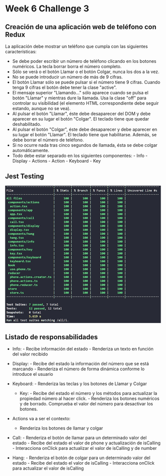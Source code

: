 # Week 6 Challenge 3

## Creación de una aplicación web de teléfono con Redux

La aplicación debe mostrar un teléfono que cumpla con las siguientes características:

- Se debe poder escribir un número de teléfono clicando en los botones numéricos. La tecla borrar borra el número completo.
- Sólo se verá o el botón Llamar o el botón Colgar, nunca los dos a la vez.
- No se puede introducir un número de más de 9 cifras.
- El botón Llamar sólo se puede pulsar si el número tiene 9 cifras. Cuando tenga 9 cifras el botón debe tener la clase "active".
- El mensaje superior "Llamando..." sólo aparece cuando se pulsa el botón "Llamar" y mientras dure la llamada. Usa la clase "off" para controlar su visibilidad (el elemento HTML correspondiente debe seguir estando, aunque no se vea).
- Al pulsar el botón "Llamar", éste debe desaparecer del DOM y debe aparecer en su lugar el botón "Colgar". El teclado tiene que quedar deshabilitado.
- Al pulsar el botón "Colgar", éste debe desaparecer y debe aparecer en su lugar el botón "Llamar". El teclado tiene que habilitarse. Además, se debe borrar el número de teléfono.
- Si no ocurre nada tras cinco segundos de llamada, ésta se debe colgar automáticamente.
- Todo debe estar separado en los siguientes componentes:
      - Info
      - Display
      - Actions
        - Action
      - Keyboard
        - Key

## Jest Testing

![Jest coverage 100%](./public/img/jest-coverage.jpg)

## Listado de responsabilidades

- Info:
        - Recibe información del estado
        - Renderiza un texto en función del valor recibido
- Display:
        - Recibe del estado la información del número que se está marcando
        - Renderiza el número de forma dinámica conforme lo introduce el usuario

- Keyboard:
        - Renderiza las teclas y los botones de Llamar y Colgar
  - Key:
        - Recibe del estado el número y los métodos para actualizar la propiedad número al hacer click.
        - Renderiza los botones numéricos y de borrado. Comprueba el valor del número para desactivar los botones.

- Actions va a ser el contexto:
  - Renderiza los botones de llamar y colgar

- Call:
        - Renderiza el botón de llamar para un determinado valor del estado
        - Recibe del estado el valor de phone y actualización de isCalling
        - Interacciona onClick para actualizar el valor de isCalling y de number

- Hang:
        - Renderiza el botón de colgar para un determinado valor del estado
        - Recibe del estado el valor de isCalling
        - Interacciona onClick para actualizar el valor de isCalling
